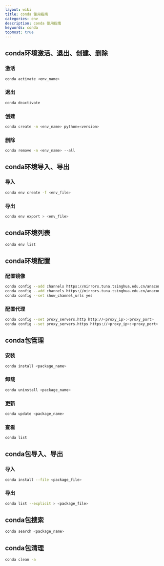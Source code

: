 ```yaml
---
layout: wiki
title: conda 使用指南
categories: env
description: conda 使用指南
keywords: conda
topmost: true
---
```


## conda环境激活、退出、创建、删除

### 激活

```sh
conda activate <env_name>
```

### 退出

```sh
conda deactivate
```

### 创建

```sh
conda create -n <env_name> python=<version>
```

### 删除

```sh
conda remove -n <env_name> --all
```

## conda环境导入、导出 

### 导入

```sh
conda env create -f <env_file>
```

### 导出

```sh
conda env export > <env_file>
```

## conda环境列表

```sh   
conda env list
```

## conda环境配置

### 配置镜像

```sh   
conda config --add channels https://mirrors.tuna.tsinghua.edu.cn/anaconda/pkgs/free/
conda config --add channels https://mirrors.tuna.tsinghua.edu.cn/anaconda/pkgs/main/
conda config --set show_channel_urls yes
``` 

### 配置代理

```sh
conda config --set proxy_servers.http http://<proxy_ip>:<proxy_port>
conda config --set proxy_servers.https https://<proxy_ip>:<proxy_port>
```

## conda包管理

### 安装

```sh
conda install <package_name>
```
    
### 卸载

```sh
conda uninstall <package_name>
```
    
### 更新

```sh
conda update <package_name>
```

### 查看

```sh
conda list
```

## conda包导入、导出

### 导入

```sh
conda install --file <package_file>
```

### 导出

```sh
conda list --explicit > <package_file>
```

## conda包搜索

```sh
conda search <package_name>
```

## conda包清理
    
```sh
conda clean -a
```
